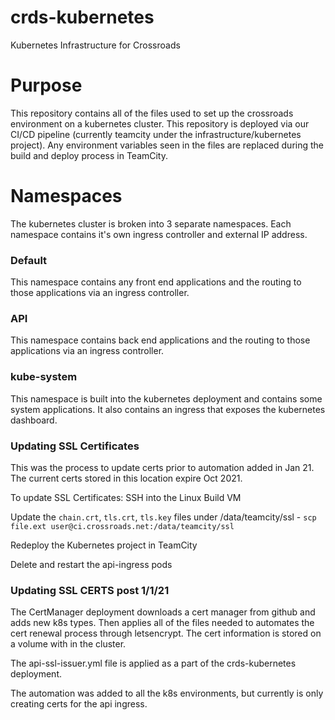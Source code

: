# crds-kubernetes
Kubernetes Infrastructure for Crossroads

# Purpose

This repository contains all of the files used to set up the crossroads environment on a kubernetes cluster. This repository is deployed via our CI/CD pipeline (currently teamcity under the infrastructure/kubernetes project). Any environment variables seen in the files are replaced during the build and deploy process in TeamCity.

# Namespaces

The kubernetes cluster is broken into 3 separate namespaces. Each namespace contains it's own ingress controller and external IP address.

### Default

This namespace contains any front end applications and the routing to those applications via an ingress controller.

### API

This namespace contains back end applications and the routing to those applications via an ingress controller.

### kube-system

This namespace is built into the kubernetes deployment and contains some system applications. It also contains an ingress that exposes the kubernetes dashboard.


### Updating SSL Certificates
This was the process to update certs prior to automation added in Jan 21. The current certs stored in this location expire Oct 2021.

To update SSL Certificates:
SSH into the Linux Build VM

Update the `chain.crt`, `tls.crt`, `tls.key` files under /data/teamcity/ssl - `scp file.ext user@ci.crossroads.net:/data/teamcity/ssl`

Redeploy the Kubernetes project in TeamCity

Delete and restart the api-ingress pods

### Updating SSL CERTS post 1/1/21 ###
The CertManager deployment downloads a cert manager from github and adds new k8s types. Then applies all of the files needed to automates the cert renewal process through letsencrypt. The cert information is stored on a volume with in the cluster.

 The api-ssl-issuer.yml file is applied as a part of the crds-kubernetes deployment.

The automation was added to all the k8s environments, but currently is only creating certs for the api ingress.
